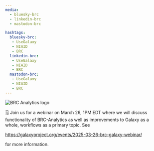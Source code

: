 ```yaml
---
media:
  - bluesky-brc
  - linkedin-brc
  - mastodon-brc

hashtags:
  bluesky-brc:
   - UseGalaxy
   - NIAID
   - BRC
  linkedin-brc:
   - UseGalaxy
   - NIAID
   - BRC
  mastodon-brc:
   - UseGalaxy
   - NIAID
   - BRC
---
```

![BRC Analytics logo](https://galaxyproject.org/images/logos/brc.svg)

🗓️ Join us for a webinar on March 26, 1PM EDT where we will discuss functionality of BRC-Analytics as well as improvements to Galaxy as a whole, workflows as a primary topic. See 

https://galaxyproject.org/events/2025-03-26-brc-galaxy-webinar/

for more information.
